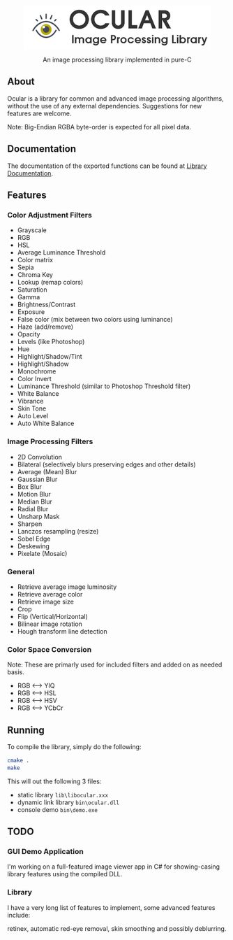 <br />
<p align="center">
  <img src="docs/images/ocular-logo-main.png" align="center"></img>

  <p align="center">
    An image processing library implemented in pure-C
  </p>
</p>

## About

Ocular is a library for common and advanced image processing
algorithms, without the use of any external dependencies. Suggestions for new features are welcome.

Note: Big-Endian RGBA byte-order is expected for all pixel data.

## Documentation

The documentation of the exported functions can be found
at [Library Documentation](https://www.mechanikadesign.com/docs/ocular/1.0).

## Features

### Color Adjustment Filters

- Grayscale
- RGB
- HSL
- Average Luminance Threshold
- Color matrix
- Sepia
- Chroma Key
- Lookup (remap colors)
- Saturation
- Gamma
- Brightness/Contrast
- Exposure
- False color (mix between two colors using luminance)
- Haze (add/remove)
- Opacity
- Levels (like Photoshop)
- Hue
- Highlight/Shadow/Tint
- Highlight/Shadow
- Monochrome
- Color Invert
- Luminance Threshold (similar to Photoshop Threshold filter)
- White Balance
- Vibrance
- Skin Tone
- Auto Level
- Auto White Balance

### Image Processing Filters

- 2D Convolution
- Bilateral (selectively blurs preserving edges and other details)
- Average (Mean) Blur
- Gaussian Blur
- Box Blur
- Motion Blur
- Median Blur
- Radial Blur
- Unsharp Mask
- Sharpen
- Lanczos resampling (resize)
- Sobel Edge
- Deskewing
- Pixelate (Mosaic)

### General

- Retrieve average image luminosity
- Retrieve average color
- Retrieve image size
- Crop
- Flip (Vertical/Horizontal)
- Bilinear image rotation
- Hough transform line detection

### Color Space Conversion

Note: These are primarly used for included filters and added on as needed basis.

- RGB <--> YIQ
- RGB <--> HSL
- RGB <--> HSV
- RGB <--> YCbCr

## Running

To compile the library, simply do the following:

```sh
cmake .
make
```

This will out the following 3 files:

- static library `lib\libocular.xxx`
- dynamic link library `bin\ocular.dll`
- console demo `bin\demo.exe`

## TODO

### GUI Demo Application

I'm working on a full-featured image viewer app in C# for showing-casing library features using the compiled DLL.

### Library

I have a very long list of features to implement, some advanced features include:

retinex, automatic red-eye removal, skin smoothing and possibly deblurring.


